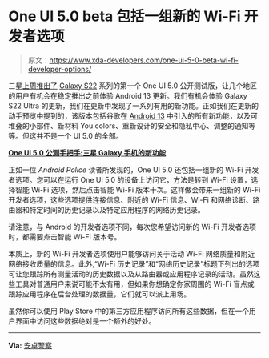# One UI 5.0 beta 包括一组新的 Wi-Fi 开发者选项

> 原文：<https://www.xda-developers.com/one-ui-5-0-beta-wi-fi-developer-options/>

三星[上周推出了](https://www.xda-developers.com/samsung-one-ui-5-beta-android-13-galaxy-s22/) [Galaxy S22](https://www.xda-developers.com/samsung-galaxy-s22-review/) 系列的第一个 One UI 5.0 公开测试版，让几个地区的用户有机会在稳定推出之前体验 Android 13 更新。我们有机会体验 Galaxy S22 Ultra 的更新，我们在更新中发现了一系列有用的新功能。正如我们在更新的动手预览中提到的，该版本包括谷歌在 [Android 13](https://www.xda-developers.com/android-13/) 中引入的所有新功能，以及可堆叠的小部件、新材料 You colors、重新设计的安全和隐私中心、调整的通知等等。但这并不是一个 UI 5.0 的全部。

**[One UI 5.0 公测手把手:三星 Galaxy 手机的新功能](https://www.xda-developers.com/samsung-one-ui-5-open-beta-hands-on/)**

正如一位 *Android Police* 读者所发现的，One UI 5.0 还包括一组新的 Wi-Fi 开发者选项。您可以在运行 One UI 5.0 的设备上访问它，方法是转到 Wi-Fi 设置，选择智能 Wi-Fi 选项，然后点击智能 Wi-Fi 版本十次。这样做会带来一组新的 Wi-Fi 开发者选项，这些选项提供连接信息、附近的 Wi-Fi 信息、Wi-Fi 和网络诊断、路由器和特定时间的历史记录以及特定应用程序的网络历史记录。

请注意，与 Android 的开发者选项不同，每次您希望访问新的 Wi-Fi 开发者选项时，都需要点击智能 Wi-Fi 版本号。

本质上，新的 Wi-Fi 开发者选项使用户能够访问关于活动 Wi-Fi 网络质量和附近网络接收质量的信息。此外,“Wi-Fi 历史记录”和“网络历史记录”标题下列出的选项可让您跟踪所有测量活动的历史数据以及从路由器或应用程序记录的活动。虽然这些工具对普通用户来说可能不太有用，但如果你想确定你家周围的 Wi-Fi 盲点或跟踪应用程序在后台处理的数据量，它们就可以派上用场。

虽然你可以使用 Play Store 中的第三方应用程序访问所有这些数据，但在一个用户界面中访问这些数据绝对是一个额外的好处。

* * *

**Via:** [安卓警察](https://www.androidpolice.com/samsung-one-ui-5-beta-developer-wi-fi-settings/)